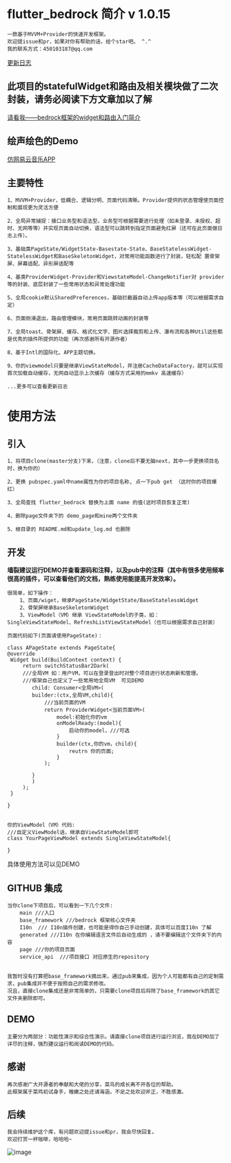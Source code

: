 # flutter_bedrock 简介            v 1.0.15

    一款基于MVVM+Provider的快速开发框架。
    欢迎提issue和pr，如果对你有帮助的话，给个star吧。 ^.^
    我的联系方式：450103187@qq.com


[更新日志](https://github.com/bladeofgod/Bedrock/blob/master/update_log.md)

## 此项目的statefulWidget和路由及相关模块做了二次封装，请务必阅读下方文章加以了解

[请看我——bedrock框架的widget和路由入门简介](https://juejin.im/post/6871905809886871565/)

## 绘声绘色的Demo

[仿网易云音乐APP](https://juejin.im/post/6881093329317019662/)

## 主要特性
    1、MVVM+Provider，低耦合、逻辑分明、页面代码清晰。Provider提供的状态管理使页面控制和展现更为灵活方便
    
    2、全局异常捕捉：接口业务型和语法型，业务型可根据需要进行处理（如未登录、未授权、超时、无网等等）并实现页面自动切换，语法型可以跳转到指定页面避免红屏（还可在此页面做日志上传）。
    
    3、基础类PageState/WidgetState-Basestate-State、BaseStatelessWidget-StatelessWidget和BaseSkeletonWidget，对常用功能函数进行了封装，轻松配 置骨架屏、屏幕适配、异形屏适配等
    
    4、基类ProviderWidget-Provider和ViewstateModel-ChangeNotifier对 provider等的封装、底层封装了一些常用状态和异常处理功能
    
    5、全局cookie默认SharedPreferences，基础拦截器自动上传app版本等（可以根据需求自定）
    
    6、页面侧滑退出，路由管理模块，常用页面跳转动画的封装等
    
    7、全局toast、骨架屏、缓存、格式化文字、图片选择裁剪和上传、瀑布流和各种Util这些都是优秀的插件所提供的功能（再次感谢所有开源作者）
    
    8、基于Intl的国际化、APP主题切换。
    
    9、你的viewmodel只要是继承ViewStateModel，并注册CacheDataFactory，就可以实现首次加载自动缓存，无网自动显示上次缓存（缓存方式采用的mmkv 高速缓存）
    
    ...更多可以查看更新日志

# 使用方法

## 引入

    1、将项目clone(master分支)下来，（注意，clone后不要无脑next，其中一步更换项目名时，换为你的）

    2、更换 pubspec.yaml中name属性为你的项目名称, 点一下pub get （这时你的项目爆红）

    3、全局查找 flutter_bedrock 替换为上面 name 的值(这时项目恢复正常)

    4、删除page文件夹下的 demo_page和mine两个文件夹

    5、根目录的 README.md和update_log.md 也删除


## 开发

**墙裂建议运行DEMO并查看源码和注释，以及pub中的注释（其中有很多使用频率很高的插件，可以查看他们的文档，熟练使用能提高开发效率）。**

    
    很简单，如下操作：
        1、页面/wiget，继承PageState/WidgetState/BaseStatelessWidget
        2、骨架屏继承BaseSkeletonWidget
        3、ViewModel（VM）继承 ViewStateModel的子类，如：SingleViewStateModel、RefreshListViewStateModel（也可以根据需求自己封装）
        
    页面代码如下(页面请使用PageState)：
    
    class APageState extends PageState{
    @override
     Widget build(BuildContext context) {
         return switchStatusBar2Dark(
         ///全局VM 如：用户VM，可以在登录登出时对整个项目进行状态刷新和管理。
         ///框架自己也定义了一些常用地全局VM  可见DEMO
            child: Consumer<全局VM>(
            builder:(ctx,全局VM,child){
                ///当前页面的VM
                return ProviderWidget<当前页面VM>(
                    model:初始化你的vm
                    onModelReady:(model){
                        启动你的model，///可选
                    }
                    builder(ctx,你的vm，child){
                        reutrn 你的页面;
                    }
                );
                
            }
            )
         );
     }

    }
        
        
    你的ViewModel（VM）代码:
    ///自定义ViewModel话，继承自ViewStateModel即可
    class YourPageViewModel extends SingleViewStateModel{
        
    }
    
具体使用方法可以见DEMO
    
    
## GITHUB 集成
    当你clone下项目后，可以看到一下几个文件:
        main ///入口
        base_framework ///bedrock 框架核心文件夹
        I10n  /// I10n插件创建，也可能是得你自己手动创建，具体可以百度I10n 了解
        generated ///I10n 在你编辑语言文件后自动生成的 ，请不要编辑这个文件夹下的内容
        page ///你的项目页面  
        service_api  ///项目接口 对应原生的repository
        
    
    我暂时没有打算把base_framework摘出来，通过pub来集成，因为个人可能都有自己的定制需求，pub集成并不便于按照自己的需求修改。 
    况且，直接clone集成还是非常简单的，只需要clone项目后将除了base_framework的其它文件夹删除即可。
    
## DEMO
    主要分为两部分：功能性演示和综合性演示。请直接clone项目进行运行浏览，我在DEMO加了详尽的注释，强烈建议运行和阅读DEMO的代码。


## 感谢
    再次感谢广大开源者的奉献和大佬的分享，菜鸟的成长离不开各位的帮助。
    此框架属于菜鸡初试身手，稚嫩之处还请海涵，不足之处欢迎斧正，不胜感激。
    
## 后续
    我会持续维护这个库，有问题欢迎提issue和pr，我会尽快回复。
    欢迎打赏一杯咖啡，哈哈哈~
    
    
    
    
![image](https://github.com/bladeofgod/Bedrock/blob/master/alipwechat.png)